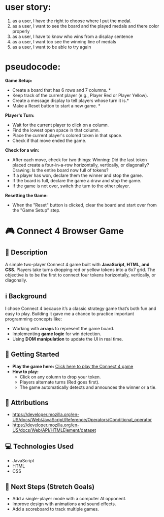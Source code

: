 # user story:
1. as a user, I have the right to choose where I put the medal.
2. as a user, I want to see the board and the played medals and there color properly
3. as a user, I have to know who wins from a display sentence
4. as a user, I want too see the winning line of medals
5. as a user, I want to be able to try again

# pseudocode:
**Game Setup:**
- Create a board that has 6 rows and 7 columns. *
- Keep track of the current player (e.g., Player Red or Player Yellow). 
- Create a message display to tell players whose turn it is.*
- Make a Reset button to start a new game. *

 **Player's Turn:**
- Wait for the current player to click on a column.
- Find the lowest open space in that column.
- Place the current player's colored token in that space.
- Check if that move ended the game.

**Check for a win:**
- After each move, check for two things:
Winning: Did the last token placed create a four-in-a-row horizontally, vertically, or diagonally?
Drawing: Is the entire board now full of tokens?
- If a player has won, declare them the winner and stop the game.
- If the board is full, declare the game a draw and stop the game.
- If the game is not over, switch the turn to the other player.

 **Resetting the Game:**
- When the "Reset" button is clicked, clear the board and start over from the "Game Setup" step.


# 🎮 Connect 4 Browser Game  

## 📝 Description  
A simple two-player Connect 4 game built with **JavaScript, HTML, and CSS**. Players take turns dropping red or yellow tokens into a 6x7 grid. The objective is to be the first to connect four tokens horizontally, vertically, or diagonally.  

## ℹ️ Background  
I chose Connect 4 because it’s a classic strategy game that’s both fun and easy to play. Building it gave me a chance to practice important programming concepts like:  
- Working with **arrays** to represent the game board.  
- Implementing **game logic** for win detection.  
- Using **DOM manipulation** to update the UI in real time.  

## 🚀 Getting Started  
- **Play the game here:**  [Click here to play the Connect 4 game](https://unknown3221.github.io/connect-4-browser-game/)
- **How to play:**  
  - Click on any column to drop your token.  
  - Players alternate turns (Red goes first).  
  - The game automatically detects and announces the winner or a tie.   
## 🙌 Attributions  
- https://developer.mozilla.org/en-US/docs/Web/JavaScript/Reference/Operators/Conditional_operator
- https://developer.mozilla.org/en-US/docs/Web/API/HTMLElement/dataset

## 💻 Technologies Used  
- JavaScript  
- HTML  
- CSS  

## 🔮 Next Steps (Stretch Goals)  
- Add a single-player mode with a computer AI opponent.  
- Improve design with animations and sound effects.  
- Add a scoreboard to track multiple games.  